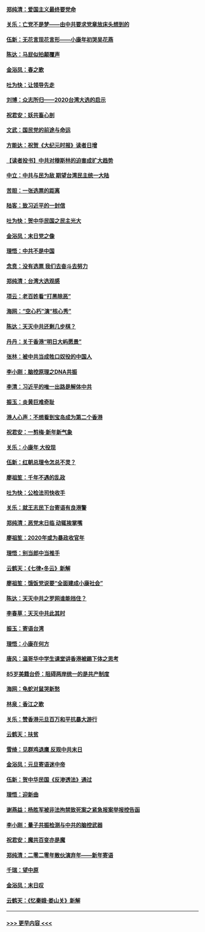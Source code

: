 #### [郑纯清：爱国主义最终要党命](../pages/nsc993/n11802197.md?t=01182111) 
#### [关乐：亡党不是梦——由中共要求党章放床头想到的](../pages/nsc993/n11802156.md?t=01182111) 
#### [伍新：无花言现花言形——小康年初哭吴花燕](../pages/nsc993/n11800044.md?t=01182111) 
#### [陈达：马屁似拍颠覆声](../pages/nsc993/n11800010.md?t=01182111) 
#### [金浴凤：春之歌](../pages/nsc993/n11797687.md?t=01182111) 
#### [吐为快：让领导先走](../pages/nsc993/n11797512.md?t=01182111) 
#### [刘博：众志所归——2020台湾大选的启示](../pages/nsc993/n11796878.md?t=01182111) 
#### [祝君安：妖共畜心剖](../pages/nsc993/n11794273.md?t=01182111) 
#### [文武：国民党的前途与命运](../pages/nsc993/n11794198.md?t=01182111) 
#### [方能达：祝贺《大纪元时报》读者日增](../pages/nsc993/n11793807.md?t=01182111) 
#### [【读者投书】中共对穆斯林的迫害成扩大趋势](../pages/nsc993/n11791371.md?t=01182111) 
#### [中立：中共与民为敌 期望台湾民主统一大陆](../pages/nsc993/n11790392.md?t=01182111) 
#### [苦胆：一张选票的距离](../pages/nsc993/n11788914.md?t=01182111) 
#### [陆客：致习近平的一封信](../pages/nsc993/n11788867.md?t=01182111) 
#### [吐为快：贺中华民国之民主光大](../pages/nsc993/n11788618.md?t=01182111) 
#### [金浴凤：末日党之像](../pages/nsc993/n11787475.md?t=01182111) 
#### [理悟：中共不是中国](../pages/nsc993/n11787463.md?t=01182111) 
#### [念贲：没有选票  我们去奋斗去努力](../pages/nsc993/n11787398.md?t=01182111) 
#### [郑纯清：台湾大选观感](../pages/nsc993/n11786210.md?t=01182111) 
#### [项云：老百姓看“打黑除恶”](../pages/nsc993/n11785398.md?t=01182111) 
#### [海网：“空心朽”演“核心秀”](../pages/nsc993/n11783874.md?t=01182111) 
#### [陈达：天灭中共还剩几步棋？](../pages/nsc993/n11783719.md?t=01182111) 
#### [丹丹：关于香港“明日大屿愿景”](../pages/nsc993/n11783273.md?t=01182111) 
#### [张林：被中共当成牲口奴役的中国人](../pages/nsc993/n11782397.md?t=01182111) 
#### [李小刚：脑控原理之DNA共振](../pages/nsc993/n11780962.md?t=01182111) 
#### [李清：习近平的唯一出路是解体中共](../pages/nsc993/n11780866.md?t=01182111) 
#### [振玉：炎黄巨难奇耻](../pages/nsc993/n11779632.md?t=01182111) 
#### [港人心声：不想看到宝岛成为第二个香港](../pages/nsc993/n11778817.md?t=01182111) 
#### [祝君安：一剪梅‧新年新气象](../pages/nsc993/n11776340.md?t=01182111) 
#### [关乐：小康年 大役现](../pages/nsc993/n11774213.md?t=01182111) 
#### [伍新：红朝总理令怎总不灵？](../pages/nsc993/n11770813.md?t=01182111) 
#### [廖祖笙：千年不遇的乱政](../pages/nsc993/n11770373.md?t=01182111) 
#### [吐为快：公检法司快收手](../pages/nsc993/n11770359.md?t=01182111) 
#### [关乐：就王志民下台寄语有良港警](../pages/nsc993/n11769903.md?t=01182111) 
#### [郑纯清：恶党末日临 动辄挨掌嘴](../pages/nsc993/n11769356.md?t=01182111) 
#### [廖祖笙：2020年或为暴政收官年](../pages/nsc993/n11768216.md?t=01182111) 
#### [理悟：别当郎中当推手](../pages/nsc993/n11768243.md?t=01182111) 
#### [云鹤天：《七律▪冬云》新解](../pages/nsc993/n11768204.md?t=01182111) 
#### [廖祖笙：饿饭党说要“全面建成小康社会”](../pages/nsc993/n11767482.md?t=01182111) 
#### [陈达：天灭中共之罗网谁能挡住？](../pages/nsc993/n11767465.md?t=01182111) 
#### [李春草：天灭中共此其时](../pages/nsc993/n11767452.md?t=01182111) 
#### [振玉：寄语台湾](../pages/nsc993/n11767432.md?t=01182111) 
#### [理悟：小康在何方](../pages/nsc993/n11767394.md?t=01182111) 
#### [唐风：温哥华中学生课堂讲香港被踢下体之思考](../pages/nsc993/n11766848.md?t=01182111) 
#### [85岁美籍台侨：阻碍两岸统一的是共产制度](../pages/nsc993/n11765043.md?t=01182111) 
#### [海网：龟蛇对鼠哭新愁](../pages/nsc993/n11764895.md?t=01182111) 
#### [林泉：香江之歌](../pages/nsc993/n11764415.md?t=01182111) 
#### [关乐：赞香港元旦百万和平抗暴大游行](../pages/nsc993/n11764382.md?t=01182111) 
#### [云鹤天：扶贫](../pages/nsc993/n11764245.md?t=01182111) 
#### [雪绮：见群鸡退鹰  反观中共末日](../pages/nsc993/n11762112.md?t=01182111) 
#### [金浴凤：元旦寄语迷中帝](../pages/nsc993/n11761788.md?t=01182111) 
#### [伍新：贺中华民国《反渗透法》通过](../pages/nsc993/n11761994.md?t=01182111) 
#### [理悟：迎新曲](../pages/nsc993/n11761152.md?t=01182111) 
#### [谢燕益：杨胜军被非法拘禁致死案之紧急报案举报控告函](../pages/nsc993/n11756134.md?t=01182111) 
#### [李小刚：量子共振检测与中共的脑控武器](../pages/nsc993/n11754518.md?t=01182111) 
#### [祝君安：魔共百变亦是魔](../pages/nsc993/n11754469.md?t=01182111) 
#### [郑纯清：二零二零年散伙演弃年——新年寄语](../pages/nsc993/n11754195.md?t=01182111) 
#### [千瑞：望中原](../pages/nsc993/n11754159.md?t=01182111) 
#### [金浴凤：末日叹](../pages/nsc993/n11752359.md?t=01182111) 
#### [云鹤天：《忆秦娥‧娄山关》新解](../pages/nsc993/n11752348.md?t=01182111) 

----
#### [ >>> 更早内容 <<< ](../indexes/nsc993-earlier.md)

